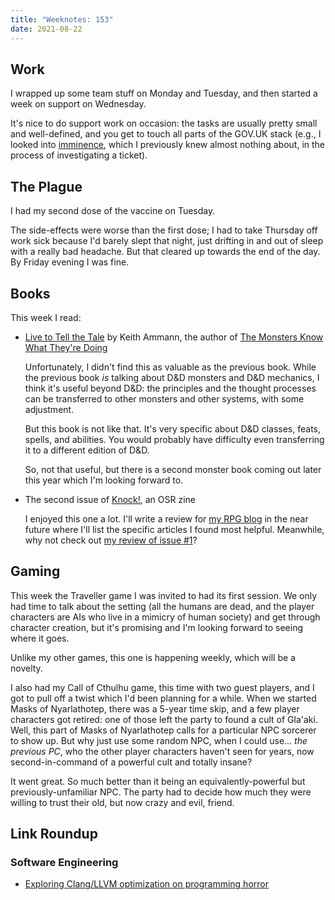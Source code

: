 ```yaml
---
title: "Weeknotes: 153"
date: 2021-08-22
---
```


## Work

I wrapped up some team stuff on Monday and Tuesday, and then started a
week on support on Wednesday.

It's nice to do support work on occasion: the tasks are usually pretty
small and well-defined, and you get to touch all parts of the GOV.UK
stack (e.g., I looked into [imminence][], which I previously knew
almost nothing about, in the process of investigating a ticket).

[imminence]: https://github.com/alphagov/imminence


## The Plague

I had my second dose of the vaccine on Tuesday.

The side-effects were worse than the first dose; I had to take
Thursday off work sick because I'd barely slept that night, just
drifting in and out of sleep with a really bad headache.  But that
cleared up towards the end of the day.  By Friday evening I was fine.


## Books

This week I read:

- [Live to Tell the Tale][] by Keith Ammann, the author of [The Monsters Know What They're Doing][]

  Unfortunately, I didn't find this as valuable as the previous book.
  While the previous book *is* talking about D&D monsters and D&D
  mechanics, I think it's useful beyond D&D: the principles and the
  thought processes can be transferred to other monsters and other
  systems, with some adjustment.

  But this book is not like that.  It's very specific about D&D
  classes, feats, spells, and abilities.  You would probably have
  difficulty even transferring it to a different edition of D&D.

  So, not that useful, but there is a second monster book coming out
  later this year which I'm looking forward to.

- The second issue of [Knock!][], an OSR zine

  I enjoyed this one a lot.  I'll write a review for [my RPG blog][]
  in the near future where I'll list the specific articles I found
  most helpful.  Meanwhile, why not check out [my review of issue
  #1][]?

[Live to Tell the Tale]: http://spyandowl.com/live-to-tell-the-tale
[The Monsters Know What They're Doing]: http://spyandowl.com/the-monsters-know
[Knock!]: https://www.themerrymushmen.com/our-products/
[my RPG blog]: https://www.lookwhattheshoggothdraggedin.com/
[my review of issue #1]: https://www.lookwhattheshoggothdraggedin.com/post/knock-issue-1.html


## Gaming

This week the Traveller game I was invited to had its first session.
We only had time to talk about the setting (all the humans are dead,
and the player characters are AIs who live in a mimicry of human
society) and get through character creation, but it's promising and
I'm looking forward to seeing where it goes.

Unlike my other games, this one is happening weekly, which will be a
novelty.

I also had my Call of Cthulhu game, this time with two guest players,
and I got to pull off a twist which I'd been planning for a while.
When we started Masks of Nyarlathotep, there was a 5-year time skip,
and a few player characters got retired: one of those left the party
to found a cult of Gla'aki.  Well, this part of Masks of Nyarlathotep
calls for a particular NPC sorcerer to show up.  But why just use some
random NPC, when I could use... *the previous PC*, who the other
player characters haven't seen for years, now second-in-command of a
powerful cult and totally insane?

It went great.  So much better than it being an equivalently-powerful
but previously-unfamiliar NPC.  The party had to decide how much they
were willing to trust their old, but now crazy and evil, friend.


## Link Roundup

### Software Engineering

- [Exploring Clang/LLVM optimization on programming horror](https://blog.matthieud.me/2020/exploring-clang-llvm-optimization-on-programming-horror/)
